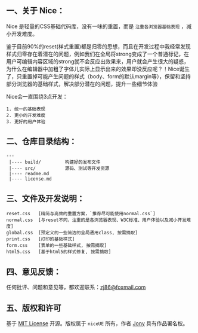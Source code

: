 
## 一、关于 Nice：

Nice 是轻量的CSS基础代码库，没有一味的重置，而是 `注重各浏览器基础表现` ，减小开发难度。

鉴于目前90%的reset(样式重置)都是归零的思想，而且在开发过程中我经常发现样式归零存在着潜在的问题，例如我们在全局将strong变成了一个普通标记，在用户可编辑内容区域的strong就不会反应出效果来，用户就会产生很大的疑惑，为什么在编辑器中加粗了字体儿实际上显示出来的效果却没反应呢？！Nice诞生了，只重置掉可能产生问题的样式（body、form的默认margin等），保留和坚持部分浏览器的基础样式，解决部分潜在的问题，提升一些细节体验

Nice会一直围绕3点开发：

    1. 统一的基础表现
    2. 更小的开发难度
    3. 更好的用户体验


## 二、仓库目录结构：
    
    ---
     |---- build/         构建好的发布文件
     |---- src/           源码、测试等开发资源
     |---- readme.md
     |---- license.md


## 三、文件及开发说明：

    reset.css	[精简与高效的重置方案，`推荐尽可能使用normal.css`]
    normal.css	[与reset不同，注重的是各浏览器表现、W3C标准、用户体验以及减小开发难度]
    global.css	[预定义的一些简洁的全局通用class, 按需摘取]
    print.css	[打印的基础样式]
    form.css	[表单的一些基础样式, 按需摘取]
    html5.css	[基于html5的样式修复, 按需摘取]


## 四、意见反馈：

任何批评、问题和意见等，都欢迎联系：[zj86@foxmail.com](mailto:zj86@foxmail.com)


## 五、版权和许可

基于 [MIT License](http://en.wikipedia.org/wiki/MIT_License "WikiPedia 中关于 MIT License 的描述") 开源。版权属于 `niceUE` 所有，作者 [Jony](http://www.niceue.com) 具有作品署名权。
